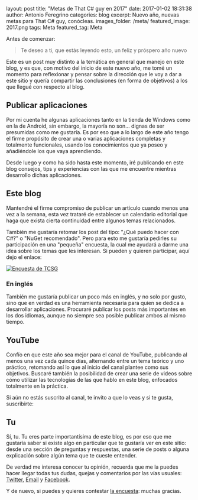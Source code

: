 layout: post
title: "Metas de That C# guy en 2017"
date: 2017-01-02 18:31:38
author: Antonio Feregrino
categories: blog
excerpt: Nuevo año, nuevas metas para That C&#35; guy, conócleas.
images_folder: /meta/
featured_image: 2017.png
tags: Meta
featured_tag: Meta

Antes de comenzar:  

 > Te deseo a ti, que estás leyendo esto, un feliz y próspero año nuevo

Este es un post muy distinto a la temática en general que manejo en este blog, y es que, con motivo del inicio de este nuevo año, me tomé un momento para reflexionar y pensar sobre la dirección que le voy a dar a este sitio y quería compartir las conclusiones (en forma de objetivos) a los que llegué con respecto al blog.

## Publicar aplicaciones  
Por mi cuenta he algunas aplicaciones tanto en la tienda de Windows como en la de Android, sin embargo, la mayoría no son... dignas de ser presumidas como me gustaría. Es por eso que a lo largo de este año tengo el firme propósito de crear una o varias aplicaciones completas y totalmente funcionales, usando los conocimientos que ya poseo y añadiéndole los que vaya aprendiendo.  

Desde luego y como ha sido hasta este momento, iré publicando en este blog consejos, tips y experiencias con las que me encuentre mientras desarrollo dichas aplicaciones.

## Este blog  
Mantendré el firme compromiso de publicar un artículo cuando menos una vez a la semana, esta vez trataré de establecer un calendario editorial que haga que exista cierta continuidad entre algunos temas relacionados. 

También me gustaría retomar los post del tipo: "¿Qué puedo hacer con C#?" o "NuGet recomendado". Pero para esto me gustaría pedirles su participación en una "pequeña" encuesta, la cual me ayudará a darme una idea sobre los temas que les interesan. Si pueden y quieren participar, aquí dejo el enlace:  

<a href="https://docs.google.com/forms/d/e/1FAIpQLSdU0tSS9YEAq_RfIRplSTq7sar0f378OwwnIy1mSchGGYdjiA/viewform">  
<img src="/postimages/meta/encuesta2017.png" title="Encuesta de TCSG" />
</a>  

### En inglés  
También me gustaría publicar un poco más en inglés, y no solo por gusto, sino que en verdad es una herramienta necesaria para quien se dedica a desarrollar aplicaciones. Procuraré publicar los posts más importantes en los dos idiomas, aunque no siempre sea posible publicar ambos al mismo tiempo.  

## YouTube   
Confío en que este año sea mejor para el canal de YouTube, publicando al menos una vez cada quince días, alternando entre un tema teórico y uno práctico, retomando así lo que al inicio del canal plantee como sus objetivos. Buscaré también la posibilidad de crear una serie de videos sobre cómo utilizar las tecnologías de las que hablo en este blog, enfocados totalmente en la práctica.  

Si aún no estás suscrito al canal, te invito a que lo veas y si te gusta, suscribirte: 

<script src="https://apis.google.com/js/platform.js"></script>

<div class="g-ytsubscribe" data-channelid="UC8KCb358oioQMcJ5pUfs8UQ" data-layout="full" data-count="default"></div>

## Tu  
Sí, tu. Tu eres parte importantísima de este blog, es por eso que me gustaría saber si existe algo en particular que te gustaría ver en este sitio: desde una sección de preguntas y respuestas, una serie de posts o alguna explicación sobre algún tema que te cueste entender.  

De verdad me interesa conocer tu opinión, recuerda que me la puedes hacer llegar todas tus dudas, quejas y comentarios por las vías usuales: <a href="http://twitter.com/io_exception" target="_blank">Twitter</a>, <a href="mailto:feregrino@thatcsharpguy.com" target="_blank">Email</a> y <a href="https://www.facebook.com/thatcsharpguy" target="_blank">Facebook</a>.

Y de nuevo, si puedes y quieres contestar <a href="https://docs.google.com/forms/d/e/1FAIpQLSdU0tSS9YEAq_RfIRplSTq7sar0f378OwwnIy1mSchGGYdjiA/viewform" target="_blank">la encuesta</a>: muchas gracias.
